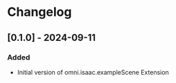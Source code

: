 # Changelog

## [0.1.0] - 2024-09-11

### Added

- Initial version of omni.isaac.exampleScene Extension
